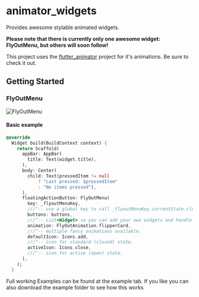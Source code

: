 # animator_widgets

Provides awesome stylable animated widgets.

__Please note that there is currently only one awesome widget: FlyOutMenu, but others will soon follow!__

This project uses the [flutter_animator](https://pub.dev/packages/flutter_animator) project for it's animations.
Be sure to check it out.

## Getting Started

### FlyOutMenu
![FlyOutMenu](https://raw.githubusercontent.com/sharp3dges/animator_widgets/master/gifs/fly_out_menu.gif)

#### Basic example
```dart
@override
  Widget build(BuildContext context) {
    return Scaffold(
      appBar: AppBar(
        title: Text(widget.title),
      ),
      body: Center(
        child: Text(pressedItem != null
            ? "Last pressed: $pressedItem"
            : "No items pressed"),
      ),
      floatingActionButton: FlyOutMenu(
        key: _flyoutMenuKey,
        ///^-- use a global key to call _flyoutMenuKey.currentState.close() on buttonPress.
        buttons: buttons,
        ///^-- List<Widget> so you can add your own widgets and handle the press yourself.
        animation: FlyOutAnimation.flipperCard,
        ///^-- multiple fancy animations available.
        defaultIcon: Icons.add,
        ///^-- icon for standard (closed) state.
        activeIcon: Icons.close,
        ///^-- icon for active (open) state.
      ),
    );
  }
```

Full working Examples can be found at the example tab.
If you like you can also download the example folder to see how this works
